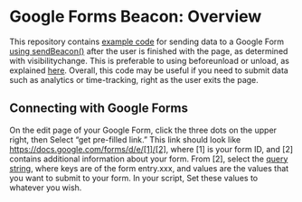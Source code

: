 # Google Forms Beacon: Overview
This repository contains [example code](beacon.js) for sending data to a Google Form [using sendBeacon()](https://developer.mozilla.org/en-US/docs/Web/API/Navigator/sendBeacon) after the user is finished with the page, as determined with visibilitychange. This is preferable to using beforeunload or unload, as explained [here](https://www.igvita.com/2015/11/20/dont-lose-user-and-app-state-use-page-visibility/). Overall, this code may be useful if you need to submit data such as analytics or time-tracking, right as the user exits the page.

## Connecting with Google Forms
On the edit page of your Google Form, click the three dots on the upper right, then Select “get pre-filled link.” This link should look like https://docs.google.com/forms/d/e/[1]/[2], where [1] is your form ID, and [2] contains additional information about your form. From [2], select the [query string](https://en.wikipedia.org/wiki/Query_string), where keys are of the form entry.xxx, and values are the values that you want to submit to your form. In your script, Set these values to whatever you wish.
